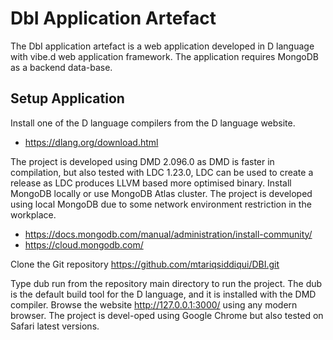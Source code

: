 # DbI Application Artefact
The DbI application artefact is a web application developed in D language with vibe.d web application framework. The application requires MongoDB as a backend data-base. 
##	Setup Application
Install one of the D language compilers from the D language website.

- https://dlang.org/download.html

The project is developed using DMD 2.096.0 as DMD is faster in compilation, but also tested with LDC 1.23.0, LDC can be used to create a release as LDC produces LLVM based more optimised binary.
Install MongoDB locally or use MongoDB Atlas cluster. The project is developed using local MongoDB due to some network environment restriction in the workplace.

- https://docs.mongodb.com/manual/administration/install-community/ 
- https://cloud.mongodb.com/

Clone the Git repository https://github.com/mtariqsiddiqui/DBI.git

Type dub run from the repository main directory to run the project. The dub is the default build tool for the D language, and it is installed with the DMD compiler. Browse the website http://127.0.0.1:3000/ using any modern browser. The project is devel-oped using Google Chrome but also tested on Safari latest versions.
